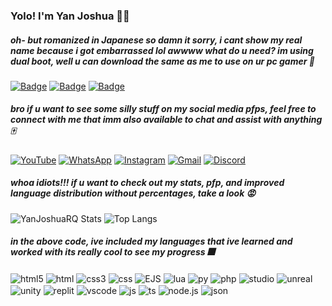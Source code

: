 ### Yolo! I'm Yan Joshua 🏯💕
##### oh- but romanized in Japanese so damn it sorry, i cant show my real name because i got embarrassed lol awwww what do u need? im using dual boot, well u can download the same as me to use on ur pc gamer 🗿

[![Badge](https://img.shields.io/badge/Windows-0078D6?style=for-the-badge&logo=windows&logoColor=white
)](https://www.microsoft.com/pt-br/software-download/windows10)
[![Badge](https://img.shields.io/badge/Linux_Mint-87CF3E?style=for-the-badge&logo=linux-mint&logoColor=white)](https://linuxmint.com/edition.php?id=281)
[![Badge](https://img.shields.io/badge/iOS-000000?style=for-the-badge&logo=ios&logoColor=white)](https://www.apple.com/br/shop/buy-iphone/iphone-se)

##### bro if u want to see some silly stuff on my social media pfps, feel free to connect with me that imm also available to chat and assist with anything 🀄

[![YouTube](https://img.shields.io/badge/YouTube-FF0000?style=for-the-badge&logo=youtube&logoColor=white)](https://www.youtube.com/channel/UC--sGmFLG3-UuTr6zaiv6iw)
[![WhatsApp](https://img.shields.io/badge/WhatsApp-25D366?style=for-the-badge&logo=whatsapp&logoColor=white)](https://www.google.com/search?q=no+u%2C+only+brazilian+whatsapp+lol&rlz=1C1RXQR_pt-PTBR1059BR1059&sxsrf=APwXEdcJ-nEOTki9cS5Tj41_BfEQBDhRxA%3A1686468208112&ei=cHaFZJ29BqWb1sQP-sqj2AI&ved=0ahUKEwidteDT17r_AhWljZUCHXrlCCsQ4dUDCA8&uact=5&oq=no+u%2C+only+brazilian+whatsapp+lol&gs_lcp=Cgxnd3Mtd2l6LXNlcnAQAzIHCCEQoAEQCjIHCCEQoAEQCkoECEEYAFAAWABgAGgAcAB4AIABogKIAaICkgEDMi0xmAEA&sclient=gws-wiz-serp)
[![Instagram](https://img.shields.io/badge/Instagram-E4405F?style=for-the-badge&logo=instagram&logoColor=white)](https://www.instagram.com/yanjoshuaff/)
[![Gmail](https://img.shields.io/badge/Gmail-D14836?style=for-the-badge&logo=gmail&logoColor=white)](https://www.google.com/search?q=yanjoshuarq%40gmail.com&sxsrf=APwXEddjTxi10RFT-hUW-83exI3GyS_4FQ%3A1686468479421&source=hp&ei=f3eFZIX6F-Go5OUPy72zyA8&iflsig=AOEireoAAAAAZIWFjzELMrCstDEUxlFz7Bow5gOs3g3X&ved=0ahUKEwjFtY7V2Lr_AhVhFLkGHcveDPkQ4dUDCAk&uact=5&oq=yanjoshuarq%40gmail.com&gs_lcp=Cgdnd3Mtd2l6EAM6BwgjEOoCECc6DQguEMcBENEDEOoCECc6BwgjEIoFECc6EQguEIAEELEDEIMBEMcBENEDOg4ILhCKBRCxAxCDARDUAjoNCAAQigUQsQMQgwEQQzoLCAAQgAQQsQMQgwE6BAgjECc6BwgAEIoFEEM6CAguEIAEELEDOgcILhCKBRBDOgsILhCABBCxAxCDAToLCC4QgwEQsQMQgAQ6CAgAEIAEELEDOgUILhCABDoFCAAQgAQ6CAguELEDEIAEOgoILhCKBRCxAxBDOgoIABCABBBGEP8BOggILhCABBDLAToICAAQgAQQywE6CgguEIAEEAoQywE6BwgAEA0QgAQ6BggAEB4QDToICAAQHhANEA86BQghEKABOgkIABANEBMQgAQ6CAgAEB4QDRATOgoIABAIEB4QDRATOgUIABCiBFDEB1i-TWD5X2gFcAB4AIABkwOIAbUskgEKMC4xOC43LjIuMZgBAKABAbABCg&sclient=gws-wiz)
[![Discord](https://img.shields.io/badge/Discord-7289DA?style=for-the-badge&logo=discord&logoColor=white)](https://discord.gg/hbK87Yzs4B)

##### whoa idiots!!! if u want to check out my stats, pfp, and improved language distribution without percentages, take a look 😡

![YanJoshuaRQ Stats](https://github-readme-stats.vercel.app/api?username=yanjoshuarq&show_icons=true&theme=dark)
![Top Langs](https://github-readme-stats.vercel.app/api/top-langs/?username=yanjoshuarq&layout=compact&hide_progress=false&theme=dark)

##### in the above code, ive included my languages that ive learned and worked with its really cool to see my progress 🎆

<div style="display: inline-block">
    <img align="center" alt="html5" src="https://img.shields.io/badge/HTML5-E34F26?style=for-the-badge&logo=html5&logoColor=white" />   
    <img align="center" alt="html" src="https://img.shields.io/badge/HTML-239120?style=for-the-badge&logo=html5&logoColor=white" /> 
    <img align="center" alt="css3" src="https://img.shields.io/badge/CSS3-1572B6?style=for-the-badge&logo=css3&logoColor=white" />
    <img align="center" alt="css" src="https://img.shields.io/badge/CSS-239120?&style=for-the-badge&logo=css3&logoColor=white" />
    <img align="center" alt="EJS" src="https://img.shields.io/badge/EJS-664625?style=for-the-badge&logo=html5&logoColor=white" /> 
    <img align="center" alt="lua" src="https://img.shields.io/badge/Lua-2C2D72?style=for-the-badge&logo=lua&logoColor=white" />
    <img align="center" alt="py" src="https://img.shields.io/badge/Python-14354C?style=for-the-badge&logo=python&logoColor=white" />
    <img align="center" alt="php" src="https://img.shields.io/badge/PHP-777BB4?style=for-the-badge&logo=php&logoColor=white" />
    <img align="center" alt="studio" src="https://img.shields.io/badge/Roblox%20Studio-143157?style=for-the-badge&logo=roblox&logoColor=white" />
    <img align="center" alt="unreal" src="https://img.shields.io/badge/Unreal%20Engine-313131?style=for-the-badge&logo=unreal%20engine&logoColor=white" />
    <img align="center" alt="unity" src="https://img.shields.io/badge/Unity-100000?style=for-the-badge&logo=unity&logoColor=white" />
    <img align="center" alt="replit" src="https://img.shields.io/badge/replit-667881?style=for-the-badge&logo=replit&logoColor=white" />
    <img align="center" alt="vscode" src="https://img.shields.io/badge/Visual_Studio_Code-0078D4?style=for-the-badge&logo=visual%20studio%20code&logoColor=white" />
    <img align="center" alt="js" src="https://img.shields.io/badge/JavaScript-F7DF1E?style=for-the-badge&logo=javascript&logoColor=black" /> 
    <img align="center" alt="ts" src="https://img.shields.io/badge/TypeScript-007ACC?style=for-the-badge&logo=typescript&logoColor=white" /> 
    <img align="center" alt="node.js" src="https://img.shields.io/badge/Node.js-43853D?style=for-the-badge&logo=node.js&logoColor=white" />
    <img align="center" alt="json" src="https://img.shields.io/badge/json%20web%20tokens-323330?style=for-the-badge&logo=json-web-tokens&logoColor=pink" />
</div>
